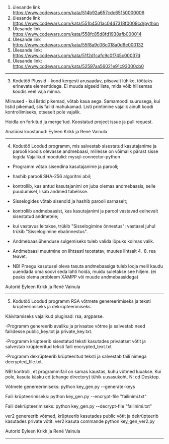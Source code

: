 1. ülesande link https://www.codewars.com/kata/514b92a657cdc65150000006
2. ülesande link https://www.codewars.com/kata/551b4501ac0447318f0009cd/python
3. Ülesande link https://www.codewars.com/kata/558fc85d8fd1938afb000014
4. Ülesande link https://www.codewars.com/kata/55f8a9c06c018a0d6e000132
5. Ülesande link: https://www.codewars.com/kata/51f2d1cafc9c0f745c00037d
6. Ülesande link: https://www.codewars.com/kata/52597aa56021e91c93000cb0
____________________________________________________________________________________________________________________________________________________________________________________________
3. Kodutöö
Plussid - kood kergesti arusaadav, piisavalt lühike, töötaks erinevate elementidega. Ei muuda algseid liste, mida võib hilisemas koodis veel vaja minna.

Miinused - kui listid pikemad, võtab kaua aega. Samamoodi suurusega, kui listid pikemad, siis failid mahukamad. Listi printimine vajalik ainult koodi kontrollimiseks, otseselt pole vajalik.

Hoidla on forkitud ja merge'tud.
Koostatud project issue ja pull request.

Analüüsi koostanud: Eyleen Krikk ja René Vainula
____________________________________________________________________________________________________________________________________________________________________________________________
4. Kodutöö
Loodud programm, mis salvestab sisestatud kasutajanime ja parooli koodis olevasse andmebaasi, millesse on võimalik pärast sisse logida
Vajalikud moodulid: mysql-connector-python

- Programm võtab sisendina kasutajanime ja parooli;
- hashib parooli SHA-256 algoritmi abil;
- kontrollib, kas antud kasutajanimi on juba olemas andmebaasis, selle puudumisel, lisab andmed tabelisse.

- Sisselogides võtab sisendid ja hashib parooli sarnaselt;
- kontrollib andmebaasist, kas kasutajanimi ja parool vastavad eelnevalt sisestatud andmetele;
- kui vastavus leitakse, trükib "Sisselogimine õnnestus"; vastasel juhul trükib "Sisselogimine ebaõnnestus".

- Andmebaasiühenduse sulgemiseks tuleb valida lõpuks kolmas valik.

- Andmebaasi muutmine on lihtsasti teostatav, muutes lihtsalt 4.-8. rea teavet.
- NB! Praegu kasutusel oleva tasuta andmebaasiga tuleb looja meili kaudu uuendada oma soovi seda lahti hoida, muidu suletakse see hiljem. (ei peaks olema probleem XAMPP või muude andmebaasidega)

Autorid Eyleen Krikk ja René Vainula
____________________________________________________________________________________________________________________________________________________________________________________________
5. Kodutöö
Loodud programm RSA võtmete genereerimiseks ja teksti krüpteerimiseks ja dekrüpteerimiseks.

Käivitamiseks vajalikud pluginad: rsa, argparse.

-Programm genereerib avaliku ja privaatse võtme ja salvestab need failidesse public_key.txt ja private_key.txt.

-Programm krüpteerib sisestatud teksti kasutades privaatset võtit ja salvestab krüpteeritud teksti faili encrypted_text.txt

-Programm dekrüpteerib krüpteeritud teksti ja salvestab faili nimega decrypted_file.txt.

NB! kontrolli, et programmifail on samas kaustas, kuhu võtmed luuakse. Kui pole, kasuta käsku cd (change directory) tühik uusasukoht. N: cd Desktop.


Võtmete genereerimiseks: python key_gen.py --generate-keys

Faili krüpteerimiseks: python key_gen.py --encrypt-file "failinimi.txt"

Faili dekrüpteerimiseks: python key_gen.py --decrypt-file "failinimi.txt"

ver2 genereerib võtmed, krüpteerib kasutades public võtit ja dekrüpteerib kasutades private võtit. ver2 kasuta commande python key_gen_ver2.py

Autorid Eyleen Krikk ja René Vainula
________________________________________________________________________________________________________________________________________________________________________________________________
